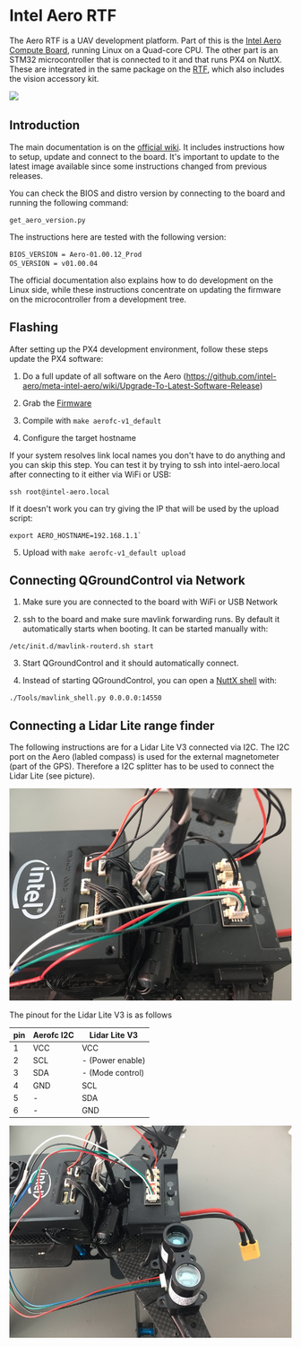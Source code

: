 # Intel Aero RTF

The Aero RTF is a UAV development platform. Part of this is the [Intel Aero
Compute Board](https://software.intel.com/en-us/aero/dev-kit), running Linux on
a Quad-core CPU. The other part is an STM32 microcontroller that is connected
to it and that runs PX4 on NuttX. These are integrated in the same package on
the [RTF](https://software.intel.com/en-us/aero/drone-dev-kit), which also includes
the vision accessory kit.


![](../../images/hardware/hardware-intel-aero-rtf.jpg)

## Introduction

The main documentation is on the [official wiki](https://github.com/intel-aero/meta-intel-aero/wiki). It includes instructions how to setup, update and connect to the board. It's important to update to the latest image available since some instructions changed from previous releases.

You can check the BIOS and distro version by connecting to the board and running the following command:

```
get_aero_version.py
```

The instructions here are tested with the following version:

```
BIOS_VERSION = Aero-01.00.12_Prod
OS_VERSION = v01.00.04
```

The official documentation also explains how to do development on the Linux side, while these instructions concentrate on updating the firmware on the microcontroller from a development tree.

## Flashing

After setting up the PX4 development environment, follow these steps update the PX4 software:

1. Do a full update of all software on the Aero (https://github.com/intel-aero/meta-intel-aero/wiki/Upgrade-To-Latest-Software-Release)

2. Grab the [Firmware](https://github.com/PX4/Firmware)

3. Compile with `make aerofc-v1_default`

4. Configure the target hostname

If your system resolves link local names you don't have to do anything and you can skip this step. You can test it by trying to ssh into intel-aero.local after connecting to it either via WiFi or USB:

```
ssh root@intel-aero.local
```

If it doesn't work you can try giving the IP that will be used by the upload script:

```
export AERO_HOSTNAME=192.168.1.1`
```

5. Upload with  `make aerofc-v1_default upload`


## Connecting QGroundControl via Network

1. Make sure you are connected to the board with WiFi or USB Network

2. ssh to the board and make sure mavlink forwarding runs. By default it automatically starts when booting. It can be started manually with:
```
/etc/init.d/mavlink-routerd.sh start
```

3. Start QGroundControl and it should automatically connect.

4. Instead of starting QGroundControl, you can open a [NuttX shell](../debug/system_console.md#mavlink-shell) with:
```
./Tools/mavlink_shell.py 0.0.0.0:14550
```

## Connecting a Lidar Lite range finder

The following instructions are for a Lidar Lite V3 connected via I2C. The I2C port on the Aero (labled compass) is used for the external magnetometer (part of the GPS). Therefore a I2C splitter has to be used to connect the Lidar Lite (see picture).

![](../../images/hardware/Aero_I2C_splitter.JPG)

The pinout for the Lidar Lite V3 is as follows

| pin | Aerofc I2C | Lidar Lite V3    |
| --- | ---------- | ---------------- |
| 1   | VCC        | VCC              |
| 2   | SCL        | - (Power enable) |
| 3   | SDA        | - (Mode control) |
| 4   | GND        | SCL              |
| 5   | -          | SDA              |
| 6   | -          | GND              |

![](../../images/hardware/Aero_LidarLite.JPG)
